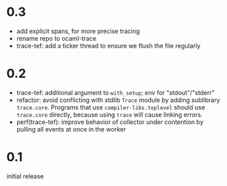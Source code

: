 
# 0.3


- add explicit spans, for more precise tracing
- rename repo to ocaml-trace
- trace-tef: add a ticker thread to ensure we flush the file regularly

# 0.2

- trace-tef: additional argument to `with_setup`; env for "stdout"/"stderr"
- refactor: avoid conflicting with stdlib `Trace` module by adding sublibrary `trace.core`.
    Programs that use `compiler-libs.toplevel` should use `trace.core`
    directly, because using `trace` will cause linking errors.
- perf(trace-tef): improve behavior of collector under contention by
    pulling all events at once in the worker

# 0.1

initial release
